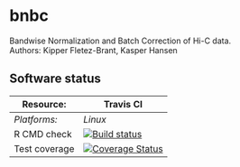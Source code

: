 # bnbc
Bandwise Normalization and Batch Correction of Hi-C data.  
Authors: Kipper Fletez-Brant, Kasper Hansen
## Software status

| Resource:     | Travis CI     |
| ------------- | ------------------- |
| _Platforms:_  | _Linux_       |
| R CMD check   | <a href="https://travis-ci.org/hansenlab/bnbc"><img src="https://travis-ci.org/hansenlab/bnbc.svg" alt="Build status"></a> |
| Test coverage | <a href="https://codecov.io/github/hansenlab/bnbc?branch=master"><img src="https://codecov.io/github/hansenlab/bnbc/coverage.svg?branch=master" alt="Coverage Status"/></a>   |                  |

